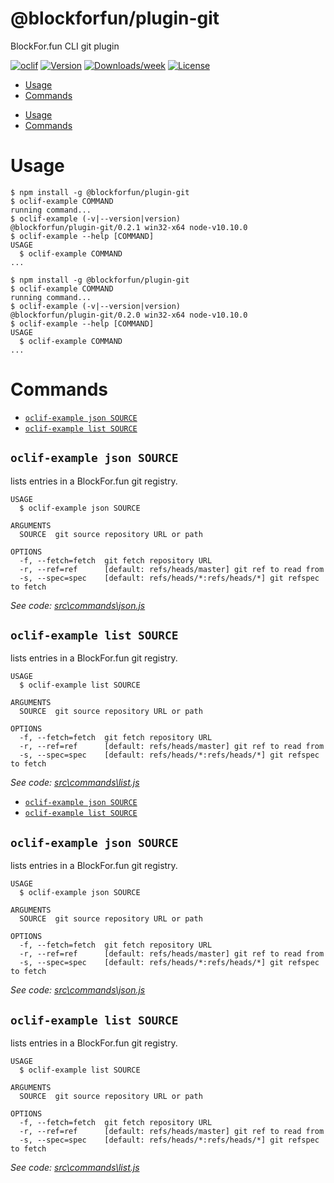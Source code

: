 @blockforfun/plugin-git
=========================

BlockFor.fun CLI git plugin

[![oclif](https://img.shields.io/badge/cli-oclif-brightgreen.svg)](https://oclif.io)
[![Version](https://img.shields.io/npm/v/@blockforfun/plugin-build.svg)](https://npmjs.org/package/@blockforfun/plugin-build)
[![Downloads/week](https://img.shields.io/npm/dw/@blockforfun/plugin-build.svg)](https://npmjs.org/package/@blockforfun/plugin-build)
[![License](https://img.shields.io/npm/l/@blockforfun/plugin-build.svg)](https://github.com/blockforfun/cli/blob/master/package.json)

<!-- toc -->
* [Usage](#usage)
* [Commands](#commands)
<!-- tocstop -->
* [Usage](#usage)
* [Commands](#commands)
<!-- tocstop -->
# Usage
<!-- usage -->
```sh-session
$ npm install -g @blockforfun/plugin-git
$ oclif-example COMMAND
running command...
$ oclif-example (-v|--version|version)
@blockforfun/plugin-git/0.2.1 win32-x64 node-v10.10.0
$ oclif-example --help [COMMAND]
USAGE
  $ oclif-example COMMAND
...
```
<!-- usagestop -->
```sh-session
$ npm install -g @blockforfun/plugin-git
$ oclif-example COMMAND
running command...
$ oclif-example (-v|--version|version)
@blockforfun/plugin-git/0.2.0 win32-x64 node-v10.10.0
$ oclif-example --help [COMMAND]
USAGE
  $ oclif-example COMMAND
...
```
<!-- usagestop -->
# Commands
<!-- commands -->
* [`oclif-example json SOURCE`](#oclif-example-json-source)
* [`oclif-example list SOURCE`](#oclif-example-list-source)

## `oclif-example json SOURCE`

lists entries in a BlockFor.fun git registry.

```
USAGE
  $ oclif-example json SOURCE

ARGUMENTS
  SOURCE  git source repository URL or path

OPTIONS
  -f, --fetch=fetch  git fetch repository URL
  -r, --ref=ref      [default: refs/heads/master] git ref to read from
  -s, --spec=spec    [default: refs/heads/*:refs/heads/*] git refspec to fetch
```

_See code: [src\commands\json.js](https://github.com/blockforfun/cli/blob/v0.2.1/src\commands\json.js)_

## `oclif-example list SOURCE`

lists entries in a BlockFor.fun git registry.

```
USAGE
  $ oclif-example list SOURCE

ARGUMENTS
  SOURCE  git source repository URL or path

OPTIONS
  -f, --fetch=fetch  git fetch repository URL
  -r, --ref=ref      [default: refs/heads/master] git ref to read from
  -s, --spec=spec    [default: refs/heads/*:refs/heads/*] git refspec to fetch
```

_See code: [src\commands\list.js](https://github.com/blockforfun/cli/blob/v0.2.1/src\commands\list.js)_
<!-- commandsstop -->
* [`oclif-example json SOURCE`](#oclif-example-json-source)
* [`oclif-example list SOURCE`](#oclif-example-list-source)

## `oclif-example json SOURCE`

lists entries in a BlockFor.fun git registry.

```
USAGE
  $ oclif-example json SOURCE

ARGUMENTS
  SOURCE  git source repository URL or path

OPTIONS
  -f, --fetch=fetch  git fetch repository URL
  -r, --ref=ref      [default: refs/heads/master] git ref to read from
  -s, --spec=spec    [default: refs/heads/*:refs/heads/*] git refspec to fetch
```

_See code: [src\commands\json.js](https://github.com/blockforfun/cli/blob/v0.2.0/src\commands\json.js)_

## `oclif-example list SOURCE`

lists entries in a BlockFor.fun git registry.

```
USAGE
  $ oclif-example list SOURCE

ARGUMENTS
  SOURCE  git source repository URL or path

OPTIONS
  -f, --fetch=fetch  git fetch repository URL
  -r, --ref=ref      [default: refs/heads/master] git ref to read from
  -s, --spec=spec    [default: refs/heads/*:refs/heads/*] git refspec to fetch
```

_See code: [src\commands\list.js](https://github.com/blockforfun/cli/blob/v0.2.0/src\commands\list.js)_
<!-- commandsstop -->
